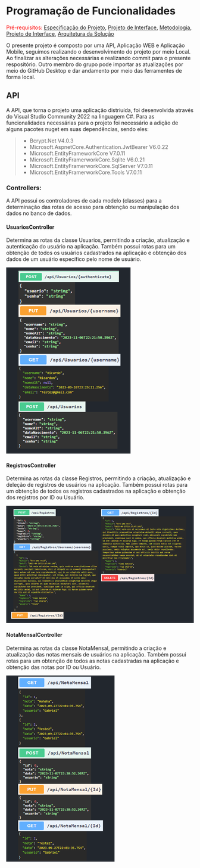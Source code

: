 # Programação de Funcionalidades

<span style="color:red">Pré-requisitos: <a href="2-Especificação do Projeto.md"> Especificação do Projeto</a></span>, <a href="3-Projeto de Interface.md"> Projeto de Interface</a>, <a href="4-Metodologia.md"> Metodologia</a>, <a href="3-Projeto de Interface.md"> Projeto de Interface</a>, <a href="5-Arquitetura da Solução.md"> Arquitetura da Solução</a>

O presente projeto é composto por uma API, Aplicação WEB e Aplicação Mobile, seguimos realizando o desenvolvimento do projeto por meio Local. Ao finalizar as alterações necessárias e realizando commit para o presente respositório. Outro membro do grupo pode importar as atualizações por meio do GitHub Desktop e dar andamento por meio das ferramentes de forma local.

## API
A API, que torna o projeto uma aplicação distriuída, foi desenvolvida através do Visual Studio Community 2022 na linguagem C#. Para as funcionalidades necessárias para o projeto foi necessário a adição de alguns pacotes nuget em suas dependências, sendo eles:

> - Bcrypt.Net V4.0.3
> - Microsoft.AspnetCore.Authentication.JwtBearer V6.0.22
> - Microsoft.EntityFrameworkCore V7.0.11
> - Microsoft.EntityFramerworkCore.Sqlite V6.0.21
> - Microsoft.EntityFramerworkCore.SqlServer V7.0.11
> - Microsoft.EntityFramerworkCore.Tools V7.0.11

<h3>Controllers:</h3>
A API possui os controladores de cada modelo (classes) para a determinação das rotas de acesso para obtenção ou manipulação dos dados no banco de dados. <br>

<h4>UsuariosController</h4>
Determina as rotas da classe Usuarios, permitindo a criação, atualização e autenticação do usuário na aplicação.
Também possui rotas para um obtenção de todos os usuários cadastrados na aplicação e obtenção dos dados de um usuário específico pelo nome de usuário.

![Usuarios Controller](img/UsuariosControllers.png)

<h4>RegistrosController</h4>
Determina as rotas da classe Registros, permitindo a criação, atualização e deleção de registros de usuários na aplicação.
Também possui rotas para um obtenção de todos os registros cadastrados na aplicação e obtenção dos registros por ID ou Usuário.

![Registros Controller](img/RegistrosControllers.png)

<h4>NotaMensalController</h4>
Determina as rotas da classe NotaMensal, permitindo a criação e atualização das notas mensais de usuários na aplicação.
Também possui rotas para um obtenção de todos as notas cadastradas na aplicação e obtenção das notas por ID ou Usuário.

![NotaMensal Controller](img/NotaMensalControllers.png)



